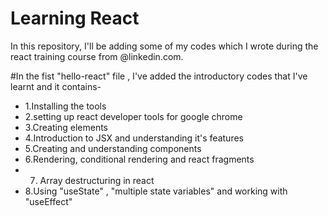 # Learning React

In this repository, I'll be adding some of my codes which I wrote during the react training course
from @linkedin.com.


#In the fist "hello-react" file , I've added the introductory codes that I've learnt and it contains-
   - 1.Installing the tools
   - 2.setting up react developer tools for google chrome
   - 3.Creating elements 
   - 4.Introduction to JSX and understanding it's features
   - 5.Creating and understanding components
   - 6.Rendering, conditional rendering and react fragments
   - 7. Array destructuring in react
   - 8.Using "useState" , "multiple state variables" and working with "useEffect"
